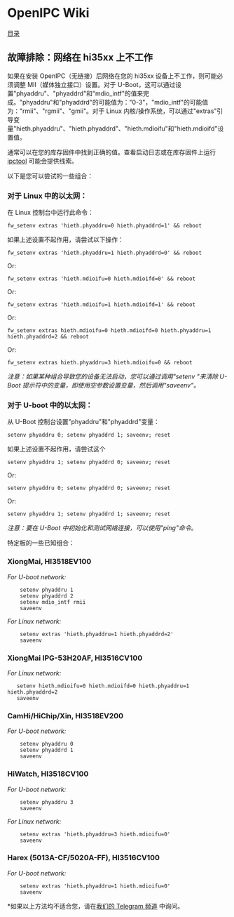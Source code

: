 # OpenIPC Wiki
[目录](../README.zh.md)

## 故障排除：网络在 hi35xx 上不工作 
如果在安装 OpenIPC（无链接）后网络在您的 hi35xx 设备上不工作，则可能必须调整 MII（媒体独立接口）设置。对于 U-Boot，这可以通过设置"phyaddru"、"phyaddrd"和"mdio_intf"的值来完成。"phyaddru"和"phyaddrd"的可能值为："0-3"，"mdio_intf"的可能值为："rmii"、"rgmii"、"gmii"。对于 Linux 内核/操作系统，可以通过"extras"引导变量"hieth.phyaddru"、"hieth.phyaddrd"、"hieth.mdioifu"和"hieth.mdioifd"设置值。

通常可以在您的库存固件中找到正确的值。查看启动日志或在库存固件上运行 [ipctool](https://github.com/OpenIPC/ipctool) 可能会提供线索。

以下是您可以尝试的一些组合：

### 对于 Linux 中的以太网：

在 Linux 控制台中运行此命令：
```
fw_setenv extras 'hieth.phyaddru=0 hieth.phyaddrd=1' && reboot
```
如果上述设置不起作用，请尝试以下操作：
```
fw_setenv extras 'hieth.phyaddru=1 hieth.phyaddrd=0' && reboot
```
Or:
```
fw_setenv extras 'hieth.mdioifu=0 hieth.mdioifd=0' && reboot
```
Or:
```
fw_setenv extras 'hieth.mdioifu=1 hieth.mdioifd=1' && reboot
```
Or:
```
fw_setenv extras hieth.mdioifu=0 hieth.mdioifd=0 hieth.phyaddru=1 hieth.phyaddrd=2 && reboot
```
Or:
```
fw_setenv extras hieth.phyaddru=3 hieth.mdioifu=0 && reboot
```

*注意：如果某种组合导致您的设备无法启动，您可以通过调用"setenv <variable>"来清除 U-Boot 提示符中的变量，即使用空参数设置变量，然后调用"saveenv"。*

### 对于 U-boot 中的以太网：

从 U-Boot 控制台设置"phyaddru"和"phyaddrd"变量：
```
setenv phyaddru 0; setenv phyaddrd 1; saveenv; reset
```
如果上述设置不起作用，请尝试这个
```
setenv phyaddru 1; setenv phyaddrd 0; saveenv; reset
```
Or:
```
setenv phyaddru 0; setenv phyaddrd 0; saveenv; reset
```
Or:
```
setenv phyaddru 1; setenv phyaddrd 1; saveenv; reset
```

*注意：要在 U-Boot 中初始化和测试网络连接，可以使用"ping"命令。*

特定板的一些已知组合：

### XiongMai, HI3518EV100
*For U-boot network:*
```
    setenv phyaddru 1
    setenv phyaddrd 2
    setenv mdio_intf rmii
    saveenv
```
*For Linux network:*
```
    setenv extras 'hieth.phyaddru=1 hieth.phyaddrd=2'
    saveenv
```

### XiongMai IPG-53H20AF, HI3516CV100

*For Linux network:*
```
   setenv hieth.mdioifu=0 hieth.mdioifd=0 hieth.phyaddru=1 hieth.phyaddrd=2
   saveenv
```

### CamHi/HiChip/Xin, HI3518EV200

*For U-boot network:*
```
    setenv phyaddru 0
    setenv phyaddrd 1
    saveenv
```

### HiWatch, HI3518CV100

*For U-boot network:*
```
    setenv phyaddru 3
    saveenv
```

*For Linux network:*
```
    setenv extras 'hieth.phyaddru=3 hieth.mdioifu=0'
    saveenv
```

### Harex (5013A-CF/5020A-FF), HI3516CV100

*For U-boot network:*
```
    setenv extras 'hieth.phyaddru=1 hieth.mdioifu=0'
    saveenv
```

*如果以上方法均不适合您，请在[我们的 Telegram 频道](https://t.me/openipc) 中询问。


